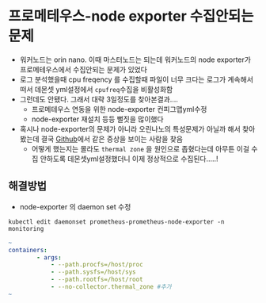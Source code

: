 # 프로메테우스-node exporter 수집안되는문제
- 워커노드는 orin nano. 이때 마스터노드는 되는데 워커노드의 node exporter가 프로메테우스에서 수집안되는 문제가 있었다
- 로그 분석했을때 cpu freqency 를 수집할때 파일이 너무 크다는 로그가 계속해서 떠서 데몬셋 yml설정에서 `cpufreq`수집을 비활성화함
- 그런데도 안됐다. 그래서 대략 3일정도를 찾아본결과….
    - 프로메테우스 연동을 위한 node-exporter 컨피그맵yml수정
    - node-exporter 재설치 등등 뻘짓을 많이했다
- 혹시나 node-exporter의 문제가 아니라 오린나노의 특성문제가 아닐까 해서 찾아봤는데 결국 [Github](https://github.com/prometheus/node_exporter/issues/3071)에서 같은 증상을 보이는 사람을 찾음
    - 어떻게 했는지는 몰라도 `thermal zone` 을 원인으로 좁혔다는데 아무튼 이걸 수집 안하도록 데몬셋yml설정했더니 이제 정상적으로 수집된다…..!
 
## 해결방법
- node-exporter 의 daemon set 수정

`kubectl edit daemonset prometheus-prometheus-node-exporter -n monitoring`

```yaml
~
containers:
        - args:
            - --path.procfs=/host/proc
            - --path.sysfs=/host/sys
            - --path.rootfs=/host/root
            - --no-collector.thermal_zone #추가
~
```

